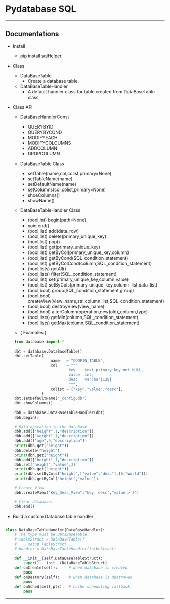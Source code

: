 # Pydatabase SQL
---------------------------------------
## Documentations
* Install
  * pip install sqlHelper
* Class
  * DataBaseTable
    * Create a database table.
  * DataBaseTableHandler
    * A default handler class for table created from DataBaseTable class
    
* Class API
    * DataBaseHandlerConst
      * QUERYBYID
      * QUERYBYCOND
      * MODIFYEACH
      * MODIFYCOLOUMNS
      * ADDCOLUMN
      * DROPCOLUMN
      
    * DataBaseTable Class
      * setTable(name,col,colist,primary=None)
      * setTableName(name)     
      * setDefaultName(name)
      * setColumns(col,colist,primary=None)
      * shoeColumns()
      * showName()
          
          
    * DataBaseTableHandler Class
      * (bool,int)   begin(path=None)
      * void         end()
      * (bool,list)  add(data_row)
      * (bool,list)  delete(primary_unique_key)
      * (bool,list)  pop()
      * (bool,list)  get(primary_unique_key)
      * (bool,list)  getByCol(primary_unique_key,column)
      * (bool,list)  getByCond(SQL_condition_statement)
      * (bool,list)  getByColCond(column,SQL_condition_statement)
      * (bool,lists) getAll()
      * (bool,lists) filter(SQL_condition_statement)
      * (bool,list)  set(primary_unique_key,column,value)
      * (bool,list)  setByCols(primary_unique_key,column_list,data_list)
      * (bool,bool)  group(SQL_condition_statement,group)
      * (bool,bool)  createView(view_name,str_column_list,SQL_condition_statement)
      * (bool,bool)  destroyView(view_name)
      * (bool,bool)  alterColumn(operation,new(old)_column,type)
      * (bool,lists) getMin(column,SQL_condition_statement)
      * (bool,lists) getMax(column,SQL_condition_statement)

      
    * ( Examples )
```python
    from database import *
    
    dbt = database.DataBaseTable()
    dbt.setTable(
                    name   = "CONFIG_TABLE",
                    col    = """
                            key    text primary key not NULL,
                            value  int,
                            desc   varchar[128]
                            """,
                    colist = ["key","value","desc"],
                )
    dbt.setDefaultName("_config.db")
    dbt.showColumns()
    
    dbh = database.DataBaseTableHandler(dbt)
    dbh.begin()
  
    # Data operation in the database
    dbh.add(["height",1,"description"])
    dbh.add(["weight",1,"description"])
    dbh.add(["age",9,"description"])
    print(dbh.get("height"))
    dbh.delete("height")
    print(dbh.get("height"))
    dbh.add(["height",1,"description"])
    dbh.set("height","value",3)
    print(dbh.get("height"))
    print(dbh.setByCols("height",["value","desc"],[6,"world"]))
    print(dbh.getByCol("height","value"))

    # Create View
    dbh.createView("Key_Desc_View","key, desc","value > 2")

    # Clear database.
    dbh.end()
```

* Build a custom Database table handler
```python

class DataBaseTableHandler(DataBaseHandler):
    # The type must be DataBaseTable.
    # tableStruct = DataBaseTable()
    # ... setup TableStruct ...
    # handler = DataBaseTableHandler(talbeStruct)
    
    def __init__(self,DataBaseTableStruct):
        super().__init__(DataBaseTableStruct)
    def onCreate(self):     # when database is created
        pass
    def onDestory(self):    # when database is destroyed
        pass
    def onSched(self,ptr):  # cache scheduling callback
        pass
```
      
---------------------------------------
